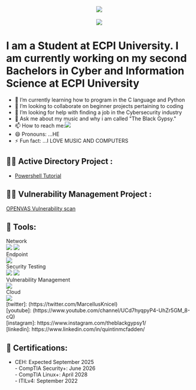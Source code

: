 <h1 align="center">
    <img src="https://readme-typing-svg.herokuapp.com/?font=Righteous&size=35&color=$${\color{red}Red}$$&center=true&vCenter=true&width=500&height=70&duration=2000&lines=Greetings!+👋;+I'm+Quintin+McFadden!;" />
</h1>
<div align="center">
    <a href="https://www.linkedin.com/in/quintinmcfadden"><img src="https://img.shields.io/badge/-LinkedIn-0072b1?&style=for-the-badge&logo=linkedin&logoColor=white" /></a>
</div>

<h1> I am a Student at ECPI University. I am currently working on my second Bachelors in Cyber and Information Science at ECPI University</h1>

- 🌱 I’m currently learning how to program in the C language and Python </h1>
- 👯 I’m looking to collaborate on beginner projects pertaining to coding </h1>
- 🤔 I’m looking for help with finding a job in the Cybersecurity industry </h1>
- 💬 Ask me about my music and why i am called "The Black Gypsy." </h1>
- 📫 How to reach me:<a href="https://www.linkedin.com/in/quintinmcfadden"><img src="https://img.shields.io/badge/-LinkedIn-0072b1?&style=for-the-badge&logo=linkedin&logoColor=white" /></a>
- 😄 Pronouns: ...HE
- ⚡ Fun fact: ...I LOVE MUSIC AND COMPUTERS </h1>


<h2>👨‍💻 Active Directory Project :</h2>

- [Powershell Tutorial](https://www.loom.com/share/3aec1d3732c54caa97e774b5b22d6b36?sid=a582b86e-d3c0-4392-b2f8-48f65c5402f1)

<h2>👨‍💻 Vulnerability Management Project :</h2>

[OPENVAS Vulnerability scan](https://github.com/users/TheBlackGypsy/projects/2?pane=issue&itemId=118687526&issue=TheBlackGypsy%7CTheblackgypsy%7C1)

<h2>🧰 Tools:</h2>
Network
<div>
    <img src="https://img.shields.io/badge/-Active%20Directory-0078D4?&style=for-the-badge&logo=Windows&logoColor=white" />
    <img src="https://img.shields.io/badge/-Wireshark-1679A7?&style=for-the-badge&logo=Wireshark&logoColor=white" />
</div>
Endpoint
<div>
    <img src="https://img.shields.io/badge/-Kali%20Linux-557C89?&style=for-the-badge&logo=Kali%20Linux&logoColor=white" />
</div>
Security Testing
<div>
    <img src="https://img.shields.io/badge/-PowerShell-2E6DBF?&style=for-the-badge&logo=PowerShell&logoColor=white" />
    <img src="https://img.shields.io/badge/-Bash-4EAA25?&style=for-the-badge&logo=GNU%20Bash&logoColor=white" />
</div>
Vulnerability Management
<div>
    <img src="https://img.shields.io/badge/-Tenable-3E4D88?&style=for-the-badge&logo=Tenable&logoColor=white" />
</div>
 Cloud
<div>
    <img src="https://img.shields.io/badge/-Microsoft%20Azure-0078D4?&style=for-the-badge&logo=Microsoft%20Azure&logoColor=white" />
</div>


<div>
[twitter]: (https://twitter.com/MarcellusKnicel)</div>
<div> [youtube]: (https://www.youtube.com/channel/UCd7hyqpyP4-UhZr5GM_8-cQ)</div>
<div> [instagram]: https://www.instagram.com/theblackgypsy1/</div>
<div> [linkedin]: https://www.linkedin.com/in/quintinmcfadden/</div>

<!--

Here are some ideas to get you started:

- 🔭 I’m currently working on a Bachelors in Cyber and Information Science
- 🌱 I’m currently learning how to program in the C language and Python
- 👯 I’m looking to collaborate on beginner projects pertaining to coding
- 🤔 I’m looking for help with finding a job in the Cybersecurity industry
- 💬 Ask me about my music and why i am called "The Black Gypsy."
- 📫 How to reach me: quintinmcfadden@gmail.com or social media
- 😄 Pronouns: ...HE
- ⚡ Fun fact: ...I LOVE MUSIC AND COMPUTERS
-->

<h2>📜 Certifications:</h2>

- CEH: Expected September 2025 <br>- CompTIA Security+: June 2026 <br>- CompTIA Linux+: April 2028 <br>- ITILv4: September 2022<br>
